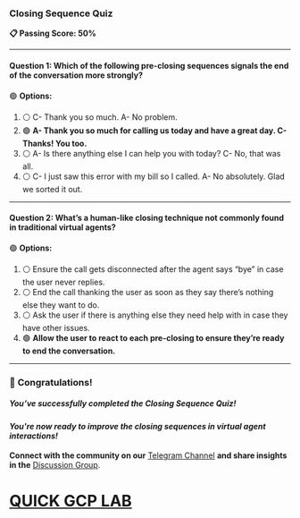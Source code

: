 ### **Closing Sequence Quiz**  

**📋 Passing Score: 50%**  

---

#### **Question 1:** Which of the following pre-closing sequences signals the end of the conversation more strongly?  

🟢 **Options:**  
1. ⚪ C- Thank you so much. A- No problem.  
2. 🟢 **A- Thank you so much for calling us today and have a great day. C- Thanks! You too.**  
3. ⚪ A- Is there anything else I can help you with today? C- No, that was all.  
4. ⚪ C- I just saw this error with my bill so I called. A- No absolutely. Glad we sorted it out.  

---

#### **Question 2:** What’s a human-like closing technique not commonly found in traditional virtual agents?  

🟢 **Options:**  
1. ⚪ Ensure the call gets disconnected after the agent says “bye” in case the user never replies.  
2. ⚪ End the call thanking the user as soon as they say there’s nothing else they want to do.  
3. ⚪ Ask the user if there is anything else they need help with in case they have other issues. 
4. 🟢 **Allow the user to react to each pre-closing to ensure they’re ready to end the conversation.**  

---

### 🎉 **Congratulations!**  
##### *You’ve successfully completed the Closing Sequence Quiz!*  

#### *You're now ready to improve the closing sequences in virtual agent interactions!*  

**Connect with the community on our** [Telegram Channel](https://t.me/quickgcplab) **and share insights in the** [Discussion Group](https://t.me/quickgcplabchats).  

# [QUICK GCP LAB](https://www.youtube.com/@quickgcplab)  